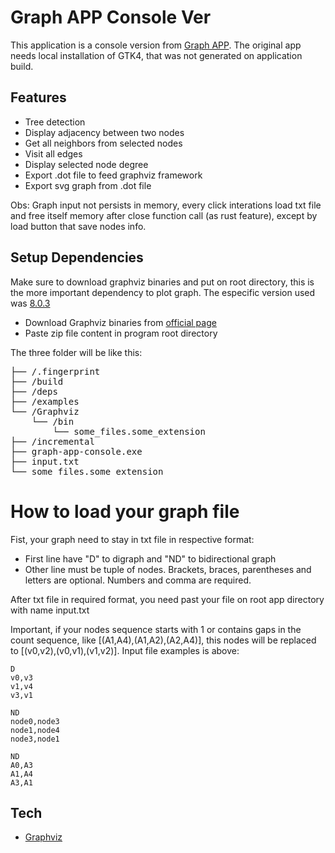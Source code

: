 # Graph APP Console Ver
This application is a console version from [Graph APP](https://github.com/ThyagoFRTS/graph-application). The original app needs local installation of GTK4, that was not generated on application build. 

## Features
- Tree detection
- Display adjacency between two nodes
- Get all neighbors from selected nodes
- Visit all edges
- Display selected node degree
- Export .dot file to feed graphviz framework
- Export svg graph from .dot file

Obs: Graph input not persists in memory, every click interations load txt file and free itself memory after close function call (as rust feature), except by load button that save nodes info.

## Setup Dependencies
Make sure to download graphviz binaries and put on root directory, this is the more important dependency to plot graph.
The especific version used was [8.0.3](https://gitlab.com/api/v4/projects/4207231/packages/generic/graphviz-releases/8.0.3/windows_10_msbuild_Release_graphviz-8.0.3-win32.zip)

- Download Graphviz binaries from [official page](https://graphviz.org/download/)
- Paste zip file content in program root directory

The three folder will be like this:
<pre>
├── /.fingerprint
├── /build
├── /deps
├── /examples
└── /Graphviz
    └── /bin
        └── some_files.some_extension
├── /incremental
├── graph-app-console.exe
├── input.txt
└── some_files.some_extension
</pre>

# How to load your graph file
Fist, your graph need to stay in txt file in respective format:
- First line have "D" to digraph and "ND" to bidirectional graph
- Other line must be tuple of nodes. Brackets, braces, parentheses and letters are optional. Numbers and comma are required.

After txt file in required format, you need past your file on root app directory with name input.txt

Important, if your nodes sequence starts with 1 or contains gaps in the count sequence, like [(A1,A4),(A1,A2),(A2,A4)], this nodes will be replaced to [(v0,v2),(v0,v1),(v1,v2)]. Input file examples is above:
```
D
v0,v3
v1,v4
v3,v1
```
```
ND
node0,node3
node1,node4
node3,node1
```
```
ND
A0,A3
A1,A4
A3,A1
```

## Tech
- [Graphviz](https://graphviz.org/)
